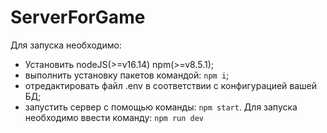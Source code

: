 # ServerForGame
Для запуска необходимо:
* Установить nodeJS(>=v16.14) npm(>=v8.5.1);
* выполнить установку пакетов командой:  ```npm i```;
* отредактировать файл .env в соответствии с конфигурацией вашей БД;
* запустить сервер с помощью команды: ```npm start```.
Для запуска необходимо ввести команду: ```npm run dev```
